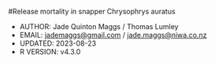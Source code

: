 #Release mortality in snapper Chrysophrys auratus

- AUTHOR:       Jade Quinton Maggs / Thomas Lumley
- EMAIL:        jademaggs@gmail.com / jade.maggs@niwa.co.nz
- UPDATED:      2023-08-23
- R VERSION:    v4.3.0
